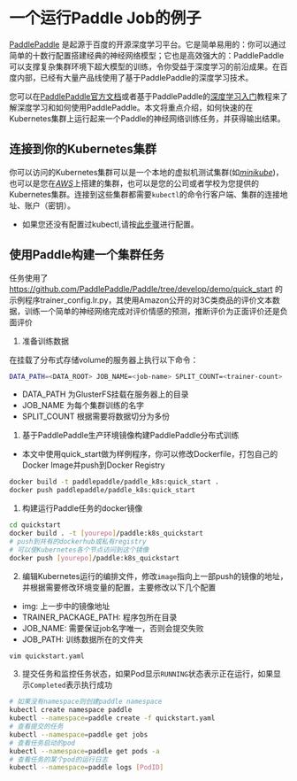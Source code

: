 # 一个运行Paddle Job的例子

[PaddlePaddle](https://github.com/PaddlePaddle/Paddle) 是起源于百度的开源深度学习平台。它是简单易用的：你可以通过简单的十数行配置搭建经典的神经网络模型；它也是高效强大的：PaddlePaddle可以支撑复杂集群环境下超大模型的训练，令你受益于深度学习的前沿成果。在百度内部，已经有大量产品线使用了基于PaddlePaddle的深度学习技术。

您可以在[PaddlePaddle官方文档](http://www.paddlepaddle.org/doc_cn/)或者基于PaddlePaddle的[深度学习入门](https://github.com/PaddlePaddle/book)教程来了解深度学习和如何使用PaddlePaddle。本文将重点介绍，如何快速的在Kubernetes集群上运行起来一个Paddle的神经网络训练任务，并获得输出结果。

## 连接到你的Kubernetes集群

你可以访问的Kubernetes集群可以是一个本地的虚拟机测试集群(如[*minikube*](https://kubernetes.io/docs/getting-started-guides/minikube/))，也可以是您在[*AWS*](https://kubernetes.io/docs/getting-started-guides/aws/)上搭建的集群，也可以是您的公司或者学校为您提供的Kubernetes集群。连接到这些集群都需要`kubectl`的命令行客户端、集群的连接地址、账户（密钥）。

- 如果您还没有配置过kubectl,请按[此步骤](../../configure_kubectl.md)进行配置。

## 使用Paddle构建一个集群任务
任务使用了 https://github.com/PaddlePaddle/Paddle/tree/develop/demo/quick_start 的示例程序trainer_config.lr.py，其使用Amazon公开的对3C类商品的评价文本数据，训练一个简单的神经网络完成对评价情感的预测，推断评价为正面评价还是负面评价

1. 准备训练数据

  在挂载了分布式存储volume的服务器上执行以下命令：
  ```bash
  DATA_PATH=<DATA_ROOT> JOB_NAME=<job-name> SPLIT_COUNT=<trainer-count> ./getdata.sh
  ```
  - DATA_PATH 为GlusterFS挂载在服务器上的目录
  - JOB_NAME 为每个集群训练的名字
  - SPLIT_COUNT 根据需要将数据切分为多份

1. 基于PaddlePaddle生产环境镜像构建PaddlePaddle分布式训练
  - 本文中使用quick_start做为样例程序，你可以修改Dockerfile，打包自己的Docker Image并push到Docker Registry
  ```bash
  docker build -t paddlepaddle/paddle_k8s:quick_start .
  docker push paddlepaddle/paddle_k8s:quick_start
  ```

1. 构建运行Paddle任务的docker镜像

  ```bash
  cd quickstart
  docker build . -t [yourepo]/paddle:k8s_quickstart
  # push到共有的dockerhub或私有registry
  # 可以使Kubernetes各个节点访问到这个镜像
  docker push [yourepo]/paddle:k8s_quickstart
  ```
2. 编辑Kubernetes运行的编排文件，修改`image`指向上一部push的镜像的地址，并根据需要修改环境变量的配置，主要修改以下几个配置
  - img: 上一步中的镜像地址
  - TRAINER_PACKAGE_PATH: 程序包所在目录
  - JOB_NAME: 需要保证job名字唯一，否则会提交失败
  - JOB_PATH: 训练数据所在的文件夹
  ```bash
  vim quickstart.yaml
  ```
3. 提交任务和监控任务状态，如果Pod显示`RUNNING`状态表示正在运行，如果显示`Completed`表示执行成功

  ```bash
  # 如果没有namespace则创建paddle namespace
  kubectl create namespace paddle
  kubectl --namespace=paddle create -f quickstart.yaml
  # 查看提交的任务
  kubectl --namespace=paddle get jobs
  # 查看任务启动的pod
  kubectl --namespace=paddle get pods -a
  # 查看任务的某个pod的运行日志
  kubectl --namespace=paddle logs [PodID]
  ```
